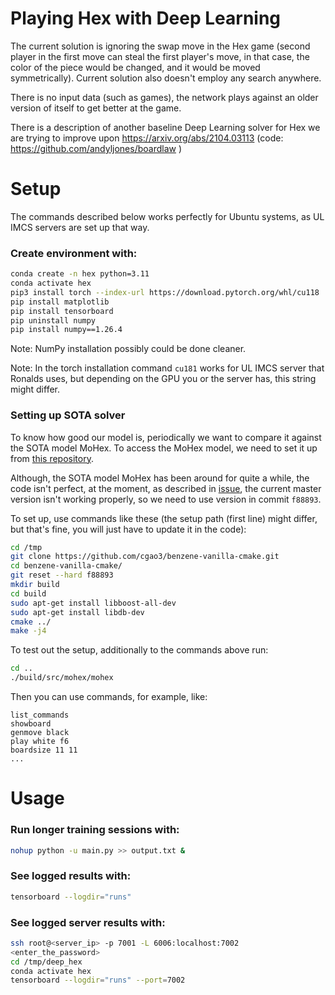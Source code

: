 # Playing Hex with Deep Learning

The current solution is ignoring the swap move in the Hex game (second player in the
first move can steal the first player's move, in that case, the color of the piece would
be changed, and it would be moved symmetrically). Current solution also doesn't employ
any search anywhere.

There is no input data (such as games), the network plays against an older version of
itself to get better at the game.

There is a description of another baseline Deep Learning solver for Hex we are trying to improve upon https://arxiv.org/abs/2104.03113 (code: https://github.com/andyljones/boardlaw )

# Setup

The commands described below works perfectly for Ubuntu systems, as UL IMCS servers are
set up that way.

### Create environment with:
```bash
conda create -n hex python=3.11
conda activate hex
pip3 install torch --index-url https://download.pytorch.org/whl/cu118
pip install matplotlib
pip install tensorboard
pip uninstall numpy
pip install numpy==1.26.4
```

Note: NumPy installation possibly could be done cleaner.

Note: In the torch installation command `cu181` works for UL IMCS server that Ronalds
uses, but depending on the GPU you or the server has, this string might differ.

### Setting up SOTA solver

To know how good our model is, periodically we want to compare it against the SOTA model
MoHex. To access the MoHex model, we need to set it up from
[this repository](https://github.com/cgao3/benzene-vanilla-cmake).

Although, the SOTA model MoHex has been around for quite a while, the code isn't
perfect, at the moment, as described in
[issue](https://github.com/cgao3/benzene-vanilla-cmake/issues/14), the current master
version isn't working properly, so we need to use version in commit `f88893`.

To set up, use commands like these (the setup path (first line) might differ, but that's
fine, you will just have to update it in the code):
```bash
cd /tmp
git clone https://github.com/cgao3/benzene-vanilla-cmake.git
cd benzene-vanilla-cmake/
git reset --hard f88893
mkdir build
cd build
sudo apt-get install libboost-all-dev
sudo apt-get install libdb-dev
cmake ../
make -j4
```

To test out the setup, additionally to the commands above run:
```bash
cd ..
./build/src/mohex/mohex
```

Then you can use commands, for example, like:
```
list_commands
showboard
genmove black
play white f6
boardsize 11 11
...
```

# Usage

### Run longer training sessions with:
```bash
nohup python -u main.py >> output.txt &
```

### See logged results with:
```bash
tensorboard --logdir="runs"
```

### See logged server results with:
```bash
ssh root@<server_ip> -p 7001 -L 6006:localhost:7002
<enter_the_password>
cd /tmp/deep_hex
conda activate hex
tensorboard --logdir="runs" --port=7002
```
